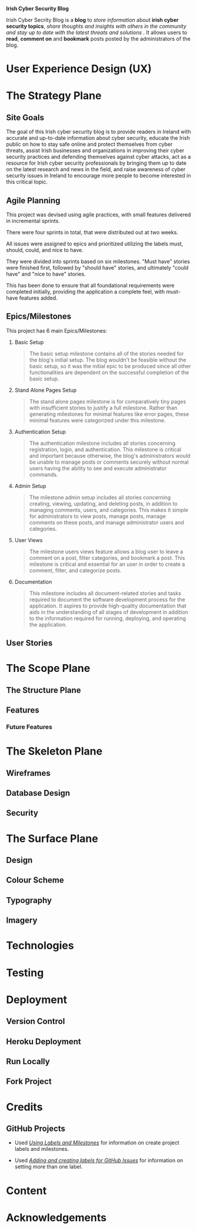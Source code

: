**Irish Cyber Security Blog**

Irish Cyber Secrity Blog is a **blog** to *store information* about **irish cyber security topics**, *share thoughts and insights with others in the community and stay up to date with the latest threats and solutions* .
It allows users to **read**, **comment on** and **bookmark** posts posted by the administrators of the blog.

# User Experience Design (UX)

  

# The Strategy Plane

  

## Site Goals

 The goal of this Irish cyber security blog is to provide readers in Ireland with accurate and up-to-date information about cyber security, educate the Irish public on how to stay safe online and protect themselves from cyber threats, assist Irish businesses and organizations in improving their cyber security practices and defending themselves against cyber attacks, act as a resource for Irish cyber security professionals by bringing
them up to date on the latest research and news in the field, and raise awareness of cyber security issues in Ireland to encourage more people to become interested in this critical topic.

## Agile Planning

This project was devised using agile practices, with small features delivered in incremental sprints.

There were four sprints in total, that were distributed out at two weeks.

All issues were assigned to epics and prioritized utilizing the labels must, should, could, and nice to have.

They were divided into sprints based on six milestones. "Must have" stories were finished first, followed by "should have" stories, and ultimately "could have" and "nice to have" stories.

This has been done to ensure that all foundational requirements were completed initially, providing the application a complete feel, with must-have features added.

## Epics/Milestones

This project has 6 main Epics/Milestones:

 1. Basic Setup

    > The basic setup milestone contains all of the stories needed for the blog's initial setup.
    The blog wouldn't be feasible without the basic setup, so it was the initial epic to
    be produced since all other functionalities are dependent on the successful completion
    of the basic setup.

 2. Stand Alone Pages Setup

    > The stand alone pages milestone is for comparatively tiny pages with insufficient stories
    to justify a full milestone. Rather than generating milestones for minimal features like
    error pages, these minimal features were categorized under this milestone.

 3. Authentication Setup

    >The authentication milestone includes all stories concerning registration, login, and
    authentication. This milestone is critical and important because otherwise, the blog's
    administrators would be unable to manage posts or comments securely without normal users
    having the ability to see and execute administrator commands.

 4. Admin Setup

    >The milestone admin setup includes all stories concerning creating, viewing, updating, and
    deleting posts, in addition to managing comments, users, and categories. This makes it
    simple for administrators to view posts, manage posts, manage comments on these posts,
    and manage administrator users and categories.

 5. User Views

    > The milestone users views feature allows a blog user to leave a comment on a post,
    filter categories, and bookmark a post. This milestone is critical and essential for
    an user in order to create a comment, filter, and categorize posts.

 6. Documentation

    > This milestone includes all document-related stories and tasks required to
    document the software development process for the application. It aspires to
    provide high-quality documentation that aids in the understanding of all stages of
    development in addition to the information required for running, deploying, 
    and operating the application.

## User Stories

# The Scope Plane

## The Structure Plane

## Features

### Future Features

# The Skeleton Plane

## Wireframes

## Database Design

## Security

# The Surface Plane

## Design

## Colour Scheme

## Typography

## Imagery

# Technologies

# Testing

# Deployment

## Version Control

## Heroku Deployment

## Run Locally

## Fork Project

# Credits

## GitHub Projects

* Used *[Using Labels and Milestones](https://docs.github.com/en/issues/using-labels-and-milestones-to-track-work/managing-labels)* for information on create project labels and milestones.

* Used *[Adding and creating labels for GitHub Issues](https://www.youtube.com/watch?v=KoFBpfSFmuY)* for information on setting more than one label.

# Content
 
# Acknowledgements